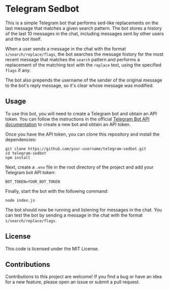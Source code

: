 
# Telegram Sedbot

This is a simple Telegram bot that performs sed-like replacements on the last message that matches a given search pattern. The bot stores a history of the last 10 messages in the chat, including messages sent by other users and the bot itself.

When a user sends a message in the chat with the format `s/search/replace/flags`, the bot searches the message history for the most recent message that matches the `search` pattern and performs a replacement of the matching text with the `replace` text, using the specified `flags` if any.

The bot also prepends the username of the sender of the original message to the bot's reply message, so it's clear whose message was modified.

## Usage

To use this bot, you will need to create a Telegram bot and obtain an API token. You can follow the instructions in the official [Telegram Bot API documentation](https://core.telegram.org/bots#creating-a-new-bot) to create a new bot and obtain an API token.

Once you have the API token, you can clone this repository and install the dependencies:

    git clone https://github.com/your-username/telegram-sedbot.git
    cd telegram-sedbot
    npm install	


Next, create a `.env` file in the root directory of the project and add your Telegram bot API token:

    BOT_TOKEN=YOUR_BOT_TOKEN

Finally, start the bot with the following command:

    node index.js

The bot should now be running and listening for messages in the chat. You can test the bot by sending a message in the chat with the format `s/search/replace/flags`.

## License

This code is licensed under the MIT License.

## Contributions

Contributions to this project are welcome! If you find a bug or have an idea for a new feature, please open an issue or submit a pull request.
